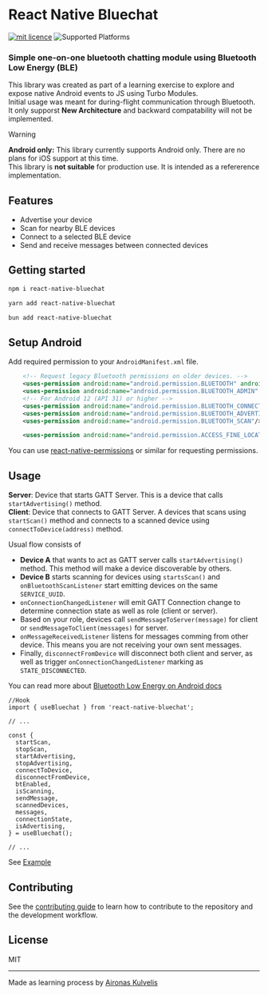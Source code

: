 # React Native Bluechat

[![mit licence][license-badge]][license] ![Supported Platforms](https://img.shields.io/badge/platforms-android-ios?style=for-the-badge)

### Simple one-on-one bluetooth chatting module using Bluetooth Low Energy (BLE)

This library was created as part of a learning exercise to explore and expose native Android events to JS using Turbo Modules.  
Initial usage was meant for during-flight communication through Bluetooth.  
It only supporst **New Architecture** and backward compatability will not be implemented.

> [!WARNING]
> **Android only:** This library currently supports Android only. There are no plans for iOS support at this time.  
> This library is **not suitable** for production use. It is intended as a refererence implementation.

## Features

- Advertise your device
- Scan for nearby BLE devices
- Connect to a selected BLE device
- Send and receive messages between connected devices

## Getting started

```sh
npm i react-native-bluechat
```

```sh
yarn add react-native-bluechat
```

```sh
bun add react-native-bluechat
```

## Setup Android

Add required permission to your `AndroidManifest.xml` file.

```xml
    <!-- Request legacy Bluetooth permissions on older devices. -->
    <uses-permission android:name="android.permission.BLUETOOTH" android:maxSdkVersion="30"/>
    <uses-permission android:name="android.permission.BLUETOOTH_ADMIN" android:maxSdkVersion="30" />
    <!-- For Android 12 (API 31) or higher -->
    <uses-permission android:name="android.permission.BLUETOOTH_CONNECT" />
    <uses-permission android:name="android.permission.BLUETOOTH_ADVERTISE" />
    <uses-permission android:name="android.permission.BLUETOOTH_SCAN"/>

    <uses-permission android:name="android.permission.ACCESS_FINE_LOCATION" />
```

You can use [react-native-permissions](https://github.com/zoontek/react-native-permissions) or similar for requesting permissions.

## Usage

**Server**: Device that starts GATT Server. This is a device that calls `startAdvertising()` method.  
**Client**: Device that connects to GATT Server. A devices that scans using `startScan()` method and connects to a scanned device using `connectToDevice(address)` method.

Usual flow consists of

- **Device A** that wants to act as GATT server calls `startAdvertising()` method. This method will make a device discoverable by others.
- **Device B** starts scanning for devices using `startsScan()` and `onBluetoothScanListener` start emitting devices on the same `SERVICE_UUID`.
- `onConnectionChangedListener` will emit GATT Connection change to determine connection state as well as role (client or server).
- Based on your role, devices call `sendMessageToServer(message)` for client or `sendMessageToClient(messages)` for server.
- `onMessageReceivedListener` listens for messages comming from other device. This means you are not receiving your own sent messages.
- Finally, `disconnectFromDevice` will disconnect both client and server, as well as trigger `onConnectionChangedListener` marking as `STATE_DISCONNECTED`.

You can read more about [Bluetooth Low Energy on Android docs](https://developer.android.com/develop/connectivity/bluetooth/ble/ble-overview)

```tsx
//Hook
import { useBluechat } from 'react-native-bluechat';

// ...

const {
  startScan,
  stopScan,
  startAdvertising,
  stopAdvertising,
  connectToDevice,
  disconnectFromDevice,
  btEnabled,
  isScanning,
  sendMessage,
  scannedDevices,
  messages,
  connectionState,
  isAdvertising,
} = useBluechat();

// ...
```

See [Example](./example/src/App.tsx)

## Contributing

See the [contributing guide](CONTRIBUTING.md) to learn how to contribute to the repository and the development workflow.

## License

MIT

---

Made as learning process by [Aironas Kulvelis](https://www.linkedin.com/in/aironas-kulvelis-633901173/)

[license-badge]: https://img.shields.io/badge/LICENSE-MIT-green?style=for-the-badge
[license]: https://github.com/akuul/react-native-bluechat/blob/main/LICENSE
